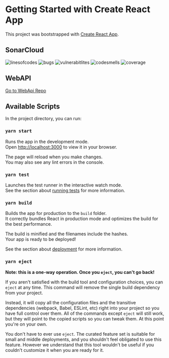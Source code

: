 # Getting Started with Create React App

This project was bootstrapped with [Create React App](https://github.com/facebook/create-react-app).

## SonarCloud
![linesofcodes](https://sonarcloud.io/api/project_badges/measure?project=kimpham301_TestApp.Frontend&metric=ncloc#.svg)
![bugs](https://sonarcloud.io/api/project_badges/measure?project=kimpham301_TestApp.Frontend&metric=bugs#.svg)
![vulnerabitlites](https://sonarcloud.io/api/project_badges/measure?project=kimpham301_TestApp.Frontend&metric=vulnerabilities#.svg)
![codesmells](https://sonarcloud.io/api/project_badges/measure?project=kimpham301_TestApp.Frontend&metric=code_smells#.svg)
![coverage](https://sonarcloud.io/api/project_badges/measure?project=kimpham301_TestApp.Frontend&metric=coverage#.svg)

## WebAPI
[Go to WebApi Repo](https://github.com/kimpham301/TestApp.WebApi)
## Available Scripts

In the project directory, you can run:

### `yarn start`

Runs the app in the development mode.\
Open [http://localhost:3000](http://localhost:3000) to view it in your browser.

The page will reload when you make changes.\
You may also see any lint errors in the console.

### `yarn test`

Launches the test runner in the interactive watch mode.\
See the section about [running tests](https://facebook.github.io/create-react-app/docs/running-tests) for more information.

### `yarn build`

Builds the app for production to the `build` folder.\
It correctly bundles React in production mode and optimizes the build for the best performance.

The build is minified and the filenames include the hashes.\
Your app is ready to be deployed!

See the section about [deployment](https://facebook.github.io/create-react-app/docs/deployment) for more information.

### `yarn eject`

**Note: this is a one-way operation. Once you `eject`, you can't go back!**

If you aren't satisfied with the build tool and configuration choices, you can `eject` at any time. This command will remove the single build dependency from your project.

Instead, it will copy all the configuration files and the transitive dependencies (webpack, Babel, ESLint, etc) right into your project so you have full control over them. All of the commands except `eject` will still work, but they will point to the copied scripts so you can tweak them. At this point you're on your own.

You don't have to ever use `eject`. The curated feature set is suitable for small and middle deployments, and you shouldn't feel obligated to use this feature. However we understand that this tool wouldn't be useful if you couldn't customize it when you are ready for it.

